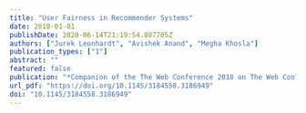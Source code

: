 ```yaml
---
title: "User Fairness in Recommender Systems"
date: 2018-01-01
publishDate: 2020-06-14T21:19:54.807705Z
authors: ["Jurek Leonhardt", "Avishek Anand", "Megha Khosla"]
publication_types: ["1"]
abstract: ""
featured: false
publication: "*Companion of the The Web Conference 2018 on The Web Conference 2018, WWW 2018, Lyon , France, April 23-27, 2018*"
url_pdf: "https://doi.org/10.1145/3184558.3186949"
doi: "10.1145/3184558.3186949"
---
```


